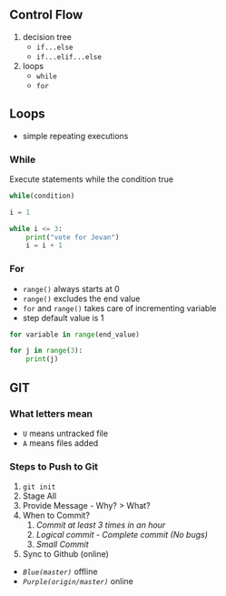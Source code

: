 ## Control Flow

1. decision tree
   - `if...else`
   - `if...elif...else`
2. loops
   - `while`
   - `for`

## Loops

- simple repeating executions

### While

Execute statements while the condition true

```py
while(condition)
```

```py
i = 1

while i <= 3:
    print("vote for Jevan")
    i = i + 1
```

### For

- `range()` always starts at 0
- `range()` excludes the end value
- `for` and `range()` takes care of incrementing variable
- step default value is 1

```py
for variable in range(end_value)
```

```py
for j in range(3):
    print(j)
```

## GIT

### What letters mean

- `U` means untracked file
- `A` means files added

### Steps to Push to Git

1. `git init`
2. Stage All
3. Provide Message - Why? > What?
4. When to Commit?
   1. _Commit at least 3 times in an hour_
   2. _Logical commit - Complete commit (No bugs)_
   3. _Small Commit_
5. Sync to Github (online)

- _`Blue(master)`_ offline
- _`Purple(origin/master)`_ online
